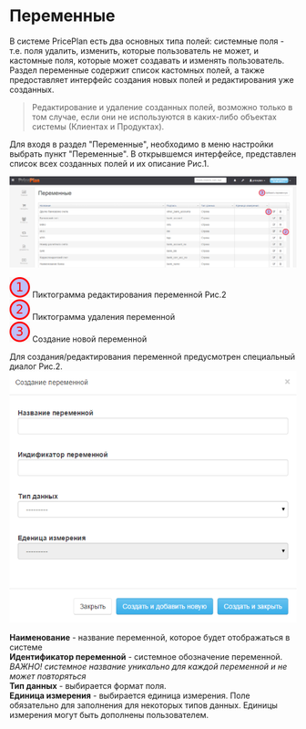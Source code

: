 # Переменные

В системе PricePlan есть два основных типа полей: системные поля - т.е. поля удалить, изменить, которые пользователь не может, и кастомные поля, которые может создавать и изменять пользователь. Раздел переменные содержит список кастомных полей, а также предоставляет интерфейс создания новых полей и редактирования уже созданных.

> Редактирование и удаление созданных полей, возможно только в том случае, если они не используются в каких-либо объектах системы \(Клиентах и Продуктах\).

Для входя в раздел "Переменные", необходимо в меню настройки выбрать пункт "Переменные". В открывшемся интерфейсе, представлен список всех созданных полей и их описание Рис.1.

![&#x420;&#x438;&#x441;.1](../assets/peremennie1.png)

![](../assets/1.png) Пиктограмма редактирования переменной Рис.2  
![](../assets/2.png) Пиктограмма удаления переменной  
![](../assets/3.png) Создание новой переменной

Для создания/редактирования переменной предусмотрен специальный диалог Рис.2. ![](../assets/peremennie2.png)

**Наименование** - название переменной, которое будет отображаться в системе  
**Идентификатор переменной** - системное обозначение переменной. _ВАЖНО! системное название уникально для каждой переменной и не может повторяться_  
**Тип данных** - выбирается формат поля.  
**Единица измерения** - выбирается единица измерения. Поле обязательно для заполнения для некоторых типов данных. Единицы измерения могут быть дополнены пользователем.

